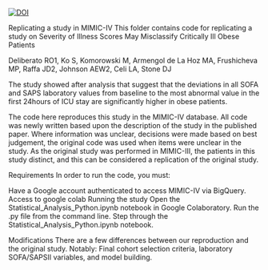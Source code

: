 [![DOI](https://zenodo.org/badge/515685448.svg)](https://zenodo.org/badge/latestdoi/515685448)


Replicating a study in MIMIC-IV
This folder contains code for replicating a study on Severity of Illness Scores May Misclassify
Critically Ill Obese Patients

Deliberato RO1, Ko S, Komorowski M, Armengol de La Hoz MA, Frushicheva MP, Raffa JD2, Johnson AEW2, Celi LA, Stone DJ


The study showed after analysis that suggest that the deviations in all SOFA and SAPS laboratory values from baseline to the most abnormal value in the first 24hours of ICU stay are significantly higher in obese patients.

The code here reproduces this study in the MIMIC-IV database. All code was newly written based upon the description of the study in the published paper. Where information was unclear, decisions were made based on best judgement, the original code was used when items were unclear in the study. As the original study was performed in MIMIC-III, the patients in this study distinct, and this can be considered a replication of the original study.

Requirements
In order to run the code, you must:

Have a Google account authenticated to access MIMIC-IV via BigQuery.
Access to google colab
Running the study
Open the Statistical_Analysis_Python.ipynb notebook in Google Colaboratory.
Run the .py file from the command line.
Step through the Statistical_Analysis_Python.ipynb notebook.

Modifications
There are a few differences between our reproduction and the original study. Notably:
Final cohort selection criteria, laboratory SOFA/SAPSII variables, and model building.
